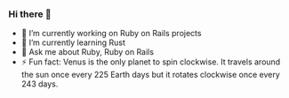 ### Hi there 👋

- 🔭 I’m currently working on Ruby on Rails projects
- 🌱 I’m currently learning Rust
- 💬 Ask me about Ruby, Ruby on Rails
- ⚡ Fun fact: Venus is the only planet to spin clockwise. It travels around the sun once every 225 Earth days but it rotates clockwise once every 243 days.
